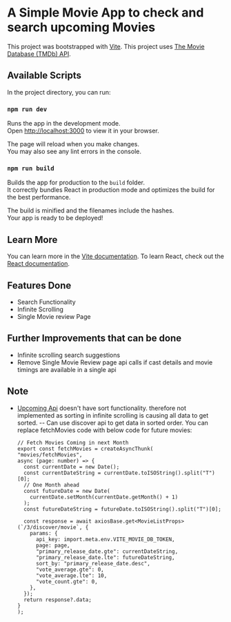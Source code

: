 # A Simple Movie App to check and search upcoming Movies

This project was bootstrapped with [Vite](https://vitejs.dev/).
This project uses [The Movie Database (TMDb) API](https://www.themoviedb.org/).

## Available Scripts

In the project directory, you can run:

### `npm run dev`

Runs the app in the development mode.\
Open [http://localhost:3000](http://localhost:3000) to view it in your browser.

The page will reload when you make changes.\
You may also see any lint errors in the console.

### `npm run build`

Builds the app for production to the `build` folder.\
It correctly bundles React in production mode and optimizes the build for the best performance.

The build is minified and the filenames include the hashes.\
Your app is ready to be deployed!

## Learn More

You can learn more in the [Vite documentation](https://vitejs.dev/guide/).
To learn React, check out the [React documentation](https://reactjs.org/).

## Features Done

- Search Functionality
- Infinite Scrolling
- Single Movie review Page

## Further Improvements that can be done

- Infinite scrolling search suggestions
- Remove Single Movie Review page api calls if cast details and movie timings are available in a single api

## Note

- [Upcoming Api](https://developer.themoviedb.org/reference/movie-upcoming-list) doesn't have sort functionality. therefore not implemented as sorting in infinite scrolling is causing all data to get sorted.
  -- Can use discover api to get data in sorted order. You can replace fetchMovies code with below code for future movies:

  ```
  // Fetch Movies Coming in next Month
  export const fetchMovies = createAsyncThunk(
  "movies/fetchMovies",
  async (page: number) => {
    const currentDate = new Date();
    const currentDateString = currentDate.toISOString().split("T")[0];
    // One Month ahead
    const futureDate = new Date(
      currentDate.setMonth(currentDate.getMonth() + 1)
    );
    const futureDateString = futureDate.toISOString().split("T")[0];

    const response = await axiosBase.get<MovieListProps>(`/3/discover/movie`, {
      params: {
        api_key: import.meta.env.VITE_MOVIE_DB_TOKEN,
        page: page,
        "primary_release_date.gte": currentDateString,
        "primary_release_date.lte": futureDateString,
        sort_by: "primary_release_date.desc",
        "vote_average.gte": 0,
        "vote_average.lte": 10,
        "vote_count.gte": 0,
      },
    });
    return response?.data;
  }
  );
  ```
